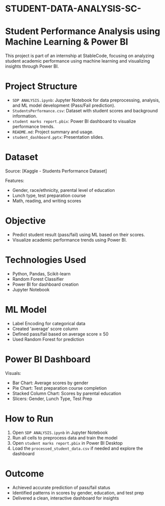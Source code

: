 # STUDENT-DATA-ANALYSIS-SC-
# Student Performance Analysis using Machine Learning & Power BI

This project is part of an internship at StableCode, focusing on analyzing student academic performance using machine learning and visualizing insights through Power BI.

# Project Structure

- `SDP ANALYSIS.ipynb`: Jupyter Notebook for data preprocessing, analysis, and ML model development (Pass/Fail prediction).
- `StudentsPerformance.csv`: Dataset with student scores and background information.
- `student marks report.pbix`: Power BI dashboard to visualize performance trends.
- `README.md`: Project summary and usage.
- `student_dashboard.pptx`: Presentation slides.

# Dataset

Source: [Kaggle - Students Performance Dataset]

Features:
- Gender, race/ethnicity, parental level of education
- Lunch type, test preparation course
- Math, reading, and writing scores

# Objective

- Predict student result (pass/fail) using ML based on their scores.
- Visualize academic performance trends using Power BI.

# Technologies Used

- Python, Pandas, Scikit-learn
- Random Forest Classifier
- Power BI for dashboard creation
- Jupyter Notebook

# ML Model

- Label Encoding for categorical data
- Created 'average' score column
- Defined pass/fail based on average score ≥ 50
- Used Random Forest for prediction

# Power BI Dashboard

Visuals:
- Bar Chart: Average scores by gender
- Pie Chart: Test preparation course completion
- Stacked Column Chart: Scores by parental education
- Slicers: Gender, Lunch Type, Test Prep

# How to Run

1. Open `SDP ANALYSIS.ipynb` in Jupyter Notebook
2. Run all cells to preprocess data and train the model
3. Open `student marks report.pbix` in Power BI Desktop
4. Load the `processed_student_data.csv` if needed and explore the dashboard

# Outcome

- Achieved accurate prediction of pass/fail status
- Identified patterns in scores by gender, education, and test prep
- Delivered a clean, interactive dashboard for insights

